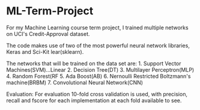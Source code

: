 # ML-Term-Project
For my Machine Learning course term project, I trained multiple networks on UCI's Credit-Approval dataset.
 

The code makes use of two of the most powerful neural network libraries, Keras and Sci-Kit lear(sklearn).

The networks that will be trained on the data set are:
        1. Support Vector Machines(SVM)...Linear
        2. Decision Tree(DT)
        3. Multilayer Perceptron(MLP)
        4. Random Forest(RF
        5. Ada Boost(AB)
        6. Nernoulli Restricted Boltzmann's machine(BRBM)
        7. Convolutional Neural Network(CNN)

Evaluation:
For evaluation 10-fold cross validation is used, with precision, recall and fscore for each implementation at
each fold available to see.

